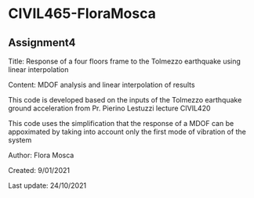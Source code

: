 # CIVIL465-FloraMosca
## Assignment4
Title: Response of a four floors frame to the Tolmezzo earthquake using
linear interpolation 

Content: MDOF analysis and linear interpolation of results

This code is developed based on the inputs of the Tolmezzo earthquake 
ground acceleration from Pr. Pierino Lestuzzi lecture CIVIL420 

This code uses the simplification that the response of a MDOF can be
appoximated by taking into account only the first mode of vibration of the
system

Author: Flora Mosca

Created: 9/01/2021

Last update: 24/10/2021
